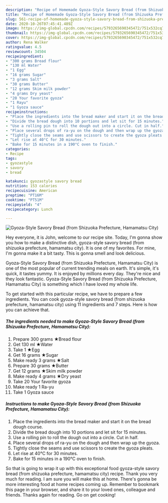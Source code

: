 ```yaml
---
description: "Recipe of Homemade Gyoza-Style Savory Bread (from Shizuoka Prefecture, Hamamatsu City)"
title: "Recipe of Homemade Gyoza-Style Savory Bread (from Shizuoka Prefecture, Hamamatsu City)"
slug: 561-recipe-of-homemade-gyoza-style-savory-bread-from-shizuoka-prefecture-hamamatsu-city
date: 2020-10-26T07:45:41.489Z
image: https://img-global.cpcdn.com/recipes/5793265690345472/751x532cq70/gyoza-style-savory-bread-from-shizuoka-prefecture-hamamatsu-city-recipe-main-photo.jpg
thumbnail: https://img-global.cpcdn.com/recipes/5793265690345472/751x532cq70/gyoza-style-savory-bread-from-shizuoka-prefecture-hamamatsu-city-recipe-main-photo.jpg
cover: https://img-global.cpcdn.com/recipes/5793265690345472/751x532cq70/gyoza-style-savory-bread-from-shizuoka-prefecture-hamamatsu-city-recipe-main-photo.jpg
author: Rena Walker
ratingvalue: 4.5
reviewcount: 34504
recipeingredient:
- "300 grams Bread flour"
- "130 ml Water"
- "1 Egg"
- "16 grams Sugar"
- "3 grams Salt"
- "30 grams Butter"
- "12 grams Skim milk powder"
- "4 grams Dry yeast"
- "20 Your favorite gyoza"
- "1 Rayu"
- "1 Gyoza sauce"
recipeinstructions:
- "Place the ingredients into the bread maker and start it on the bread dough course."
- "Divide the bread dough into 10 portions and let sit for 15 minutes."
- "Use a rolling pin to roll the dough out into a circle. Cut in half."
- "Place several drops of ra-yu on the dough and then wrap up the gyoza."
- "Tightly close the seams and use scissors to create the gyoza pleats."
- "Let rise at 40°C for 30 minutes."
- "Bake for 15 minutes in a 190°C oven to finish."
categories:
- Recipe
tags:
- gyozastyle
- savory
- bread

katakunci: gyozastyle savory bread 
nutrition: 153 calories
recipecuisine: American
preptime: "PT16M"
cooktime: "PT51M"
recipeyield: "4"
recipecategory: Lunch

---
```



![Gyoza-Style Savory Bread (from Shizuoka Prefecture, Hamamatsu City)](https://img-global.cpcdn.com/recipes/5793265690345472/751x532cq70/gyoza-style-savory-bread-from-shizuoka-prefecture-hamamatsu-city-recipe-main-photo.jpg)

Hey everyone, it is John, welcome to our recipe site. Today, I'm gonna show you how to make a distinctive dish, gyoza-style savory bread (from shizuoka prefecture, hamamatsu city). It is one of my favorites. For mine, I'm gonna make it a bit tasty. This is gonna smell and look delicious.

Gyoza-Style Savory Bread (from Shizuoka Prefecture, Hamamatsu City) is one of the most popular of current trending meals on earth. It's simple, it's quick, it tastes yummy. It is enjoyed by millions every day. They're nice and they look fantastic. Gyoza-Style Savory Bread (from Shizuoka Prefecture, Hamamatsu City) is something which I have loved my whole life.




To get started with this particular recipe, we have to prepare a few ingredients. You can cook gyoza-style savory bread (from shizuoka prefecture, hamamatsu city) using 11 ingredients and 7 steps. Here is how you can achieve that.

<!--inarticleads1-->

##### The ingredients needed to make Gyoza-Style Savory Bread (from Shizuoka Prefecture, Hamamatsu City):

1. Prepare 300 grams ★Bread flour
1. Get 130 ml ★Water
1. Take 1 ★Egg
1. Get 16 grams ★Sugar
1. Make ready 3 grams ★Salt
1. Prepare 30 grams ★Butter
1. Get 12 grams ★Skim milk powder
1. Make ready 4 grams ★Dry yeast
1. Take 20 Your favorite gyoza
1. Make ready 1 Ra-yu
1. Take 1 Gyoza sauce




<!--inarticleads2-->

##### Instructions to make Gyoza-Style Savory Bread (from Shizuoka Prefecture, Hamamatsu City):

1. Place the ingredients into the bread maker and start it on the bread dough course.
1. Divide the bread dough into 10 portions and let sit for 15 minutes.
1. Use a rolling pin to roll the dough out into a circle. Cut in half.
1. Place several drops of ra-yu on the dough and then wrap up the gyoza.
1. Tightly close the seams and use scissors to create the gyoza pleats.
1. Let rise at 40°C for 30 minutes.
1. Bake for 15 minutes in a 190°C oven to finish.




So that is going to wrap it up with this exceptional food gyoza-style savory bread (from shizuoka prefecture, hamamatsu city) recipe. Thank you very much for reading. I am sure you will make this at home. There's gonna be more interesting food at home recipes coming up. Remember to bookmark this page in your browser, and share it to your loved ones, colleague and friends. Thanks again for reading. Go on get cooking!
